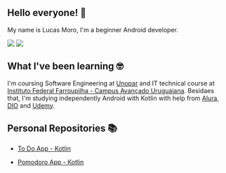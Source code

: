 ## Hello everyone! 👋

My name is Lucas Moro, I'm a beginner Android developer.

<a href="https://www.linkedin.com/in/lucasrmoro/" target="_blank"><img src="https://img.shields.io/badge/-LinkedIn-%230077B5?style=for-the-badge&logo=linkedin&logoColor=white" target="_blank"></a> 
<a href="mailto:lucas.rmoro1@gmail.com?Subject=Título%20da%20mensagem" target="_blank"><img src="https://img.shields.io/badge/-Gmail-lightgray?style=for-the-badge&logo=Gmail&logoColor=white" target="_blank"></a> 

## What I've been learning 🤓

I'm coursing Software Engineering at [Unopar](https://www.unopar.com.br/institucional/nossa-historia/) and IT technical course at [Instituto Federal Farroupilha - Campus Avançado Uruguaiana](https://www.iffarroupilha.edu.br/uruguaiana). Besidaes that, I'm studying independently Android with Kotlin with help from [Alura](https://www.alura.com.br/sobre), [DIO](https://digitalinnovation.one) and [Udemy](https://about.udemy.com/?locale=en-us).

## Personal Repositories 📚

- [To Do App - Kotlin](https://github.com/lucasrmoro/ToDoListSantanderBootcamp)

- [Pomodoro App - Kotlin](https://github.com/lucasrmoro/PomodoroApp)

